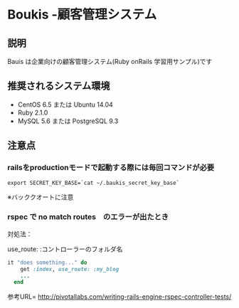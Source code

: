 # Boukis -顧客管理システム

## 説明

Bauis は企業向けの顧客管理システム(Ruby onRails 学習用サンプル)です

## 推奨されるシステム環境

* CentOS 6.5 または Ubuntu 14.04
* Ruby 2.1.0
* MySQL 5.6 または PostgreSQL 9.3

## 注意点
### railsをproductionモードで起動する際には毎回コマンドが必要

``` export SECRET_KEY_BASE=`cat ~/.baukis_secret_key_base` ```

※バッククオートに注意

### rspec で no match routes　のエラーが出たとき

対処法：

use_route: :コントローラーのフォルダ名

```ruby
it "does something..." do
    get :index, use_route: :my_blog
    ...
  end
```

参考URL= http://pivotallabs.com/writing-rails-engine-rspec-controller-tests/
